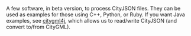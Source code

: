 
A few software, in beta version, to process CityJSON files.
They can be used as examples for those using C++, Python, or Ruby.
If you want Java examples, see [citygml4j](https://github.com/citygml4j/citygml4j), which allows us to read/write CityJSON (and convert to/from CityGML).

